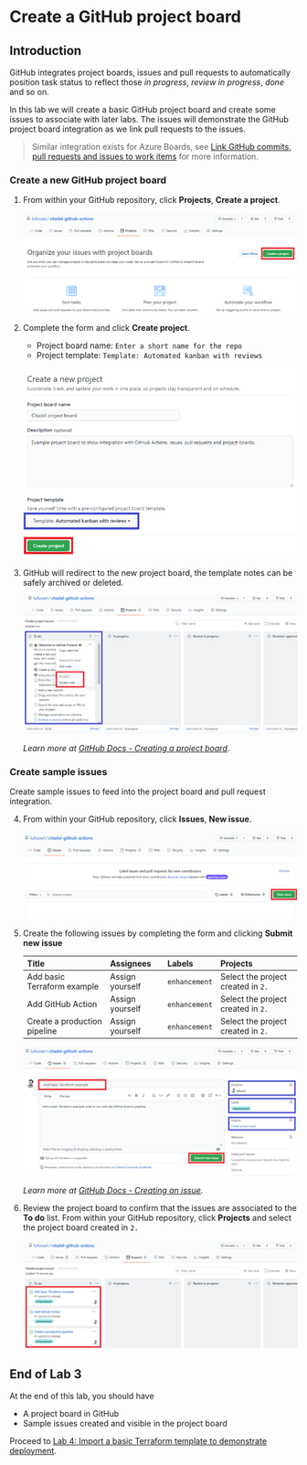 # Create a GitHub project board

## Introduction

GitHub integrates project boards, issues and pull requests to automatically position task status to reflect those *in progress*, *review in progress*, *done* and so on.

In this lab we will create a basic GitHub project board and create some issues to associate with later labs. The issues will demonstrate the GitHub project board integration as we link pull requests to the issues.

> Similar integration exists for Azure Boards, see [Link GitHub commits, pull requests and issues to work items](https://docs.microsoft.com/azure/devops/boards/github/link-to-from-github?view=azure-devops) for more information.

### Create a new GitHub project board

1. From within your GitHub repository, click **Projects**, **Create a project**.

    ![Create a project](../images/3-create-a-project.png)

1. Complete the form and click **Create project**.

    - Project board name: `Enter a short name for the repo`
    - Project template: `Template: Automated kanban with reviews`

    ![Complete the new project form](../images/3-create-project.png)

1. GitHub will redirect to the new project board, the template notes can be safely archived or deleted.

    ![Remove the template notes](../images/3-remove-template-notes.png)

    *Learn more at [GitHub Docs - Creating a project board](https://docs.github.com/en/github/managing-your-work-on-github/creating-a-project-board).*

### Create sample issues

Create sample issues to feed into the project board and pull request integration.

4. From within your GitHub repository, click **Issues**, **New issue**.

    ![Create an issue](../images/3-create-an-issue.png)

1. Create the following issues by completing the form and clicking **Submit new issue**

    Title                        | Assignees       | Labels        | Projects
    ---------------------------- | --------------- | ------------- | ----------------------------------
    Add basic Terraform example  | Assign yourself | `enhancement` | Select the project created in `2.`
    Add GitHub Action            | Assign yourself | `enhancement` | Select the project created in `2.`
    Create a production pipeline | Assign yourself | `enhancement` | Select the project created in `2.`

    ![Complete the new issue form](../images/3-create-issue.png)

    *Learn more at [GitHub Docs - Creating an issue](https://docs.github.com/en/github/managing-your-work-on-github/creating-an-issue).*

6. Review the project board to confirm that the issues are associated to the **To do** list. From within your GitHub repository, click **Projects** and select the project board created in `2.`

    ![Review the project board](../images/3-review-project-board.png)

## End of Lab 3

At the end of this lab, you should have

- A project board in GitHub
- Sample issues created and visible in the project board

Proceed to [Lab 4: Import a basic Terraform template to demonstrate deployment](../4-add-terraform-code/).

